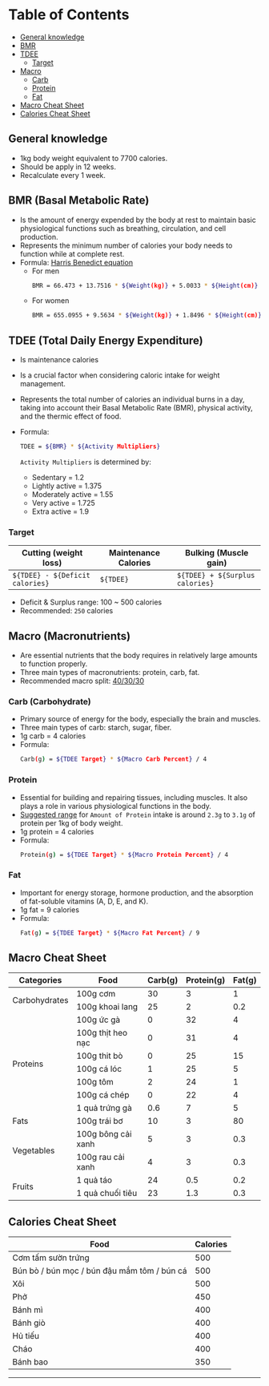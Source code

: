 # Table of Contents

- [General knowledge](#general-knowledge)
- [BMR](#bmr-basal-metabolic-rate)
- [TDEE](#tdee-total-daily-energy-expenditure)
  - [Target](#target)
- [Macro](#macro-macronutrients)
  - [Carb](#carb-carbohydrate)
  - [Protein](#protein)
  - [Fat](#fat)
- [Macro Cheat Sheet](#macro-cheat-sheet)
- [Calories Cheat Sheet](#calories-cheat-sheet)

## General knowledge

- 1kg body weight equivalent to 7700 calories.
- Should be apply in 12 weeks.
- Recalculate every 1 week.

## BMR (Basal Metabolic Rate)

- Is the amount of energy expended by the body at rest to maintain basic physiological functions such as breathing, circulation, and cell production.
- Represents the minimum number of calories your body needs to function while at complete rest.
- Formula: [Harris Benedict equation](https://www.ncbi.nlm.nih.gov/pmc/articles/PMC7784146)
  - For men
    ```bash
    BMR = 66.473 + 13.7516 * ${Weight(kg)} + 5.0033 * ${Height(cm)} – 6.755 * ${Age(years)}
    ```
  - For women
    ```bash
    BMR = 655.0955 + 9.5634 * ${Weight(kg)} + 1.8496 * ${Height(cm)} – 4.6756 * ${Age(years)}
    ```

## TDEE (Total Daily Energy Expenditure)

- Is maintenance calories
- Is a crucial factor when considering caloric intake for weight management.
- Represents the total number of calories an individual burns in a day, taking into account their Basal Metabolic Rate (BMR), physical activity, and the thermic effect of food.
- Formula:

  ```bash
  TDEE = ${BMR} * ${Activity Multipliers}
  ```

  `Activity Multipliers` is determined by:

  - Sedentary = 1.2
  - Lightly active = 1.375
  - Moderately active = 1.55
  - Very active = 1.725
  - Extra active = 1.9

### Target

| Cutting (weight loss)           | Maintenance Calories | Bulking (Muscle gain)           |
| ------------------------------- | -------------------- | ------------------------------- |
| `${TDEE} - ${Deficit calories}` | `${TDEE}`            | `${TDEE} + ${Surplus calories}` |

- Deficit & Surplus range: 100 ~ 500 calories
- Recommended: `250` calories

## Macro (Macronutrients)

- Are essential nutrients that the body requires in relatively large amounts to function properly.
- Three main types of macronutrients: protein, carb, fat.
- Recommended macro split: [40/30/30](https://www.ideafit.com/nutrition/the-science-behind-40-30-30)

### Carb (Carbohydrate)

- Primary source of energy for the body, especially the brain and muscles.
- Three main types of carb: starch, sugar, fiber.
- 1g carb = 4 calories
- Formula:
  ```bash
  Carb(g) = ${TDEE Target} * ${Macro Carb Percent} / 4
  ```

### Protein

- Essential for building and repairing tissues, including muscles. It also plays a role in various physiological functions in the body.
- [Suggested range](https://pubmed.ncbi.nlm.nih.gov/24864135) for `Amount of Protein` intake is around `2.3g` to `3.1g` of protein per 1kg of body weight.
- 1g protein = 4 calories
- Formula:
  ```bash
  Protein(g) = ${TDEE Target} * ${Macro Protein Percent} / 4
  ```

### Fat

- Important for energy storage, hormone production, and the absorption of fat-soluble vitamins (A, D, E, and K).
- 1g fat = 9 calories
- Formula:
  ```bash
  Fat(g) = ${TDEE Target} * ${Macro Fat Percent} / 9
  ```

## Macro Cheat Sheet

<table>
  <thead>
    <tr>
      <th>Categories</th>
      <th>Food</th>
      <th>Carb(g)</th>
      <th>Protein(g)</th>
      <th>Fat(g)</th>
    </tr>
  </thead>
  <tbody>
    <tr>
      <td rowspan=2>Carbohydrates</td>
      <td>100g cơm</td><td>30</td><td>3</td><td>1</td>
    </tr>
    <tr>
      <td>100g khoai lang</td><td>25</td><td>2</td><td>0.2</td>
    </tr>
    <tr>
      <td rowspan=7>Proteins</td>
      <td>100g ức gà</td><td>0</td><td>32</td><td>4</td>
    </tr>
    <tr>
      <td>100g thịt heo nạc</td><td>0</td><td>31</td><td>4</td>
    </tr>
    <tr>
      <td>100g thit bò</td><td>0</td><td>25</td><td>15</td>
    </tr>
    <tr>
      <td>100g cá lóc</td><td>1</td><td>25</td><td>5</td>
    </tr>
    <tr>
      <td>100g tôm</td><td>2</td><td>24</td><td>1</td>
    </tr>
    <tr>
      <td>100g cá chép</td><td>0</td><td>22</td><td>4</td>
    </tr>
    <tr>
      <td>1 quả trứng gà</td><td>0.6</td><td>7</td><td>5</td>
    </tr>
    <tr>
      <td rowspan=1>Fats</td>
      <td>100g trái bơ</td><td>10</td><td>3</td><td>80</td>
    </tr>
    <tr>
      <td rowspan=2>Vegetables</td>
      <td>100g bông cải xanh</td><td>5</td><td>3</td><td>0.3</td>
    </tr>
    <tr>
      <td>100g rau cải xanh</td><td>4</td><td>3</td><td>0.3</td>
    </tr>
    <tr>
    <td rowspan=2>Fruits</td>
      <td>1 quả táo</td><td>24</td><td>0.5</td><td>0.2</td>
    </tr>
    <tr>
      <td>1 quả chuối tiêu</td><td>23</td><td>1.3</td><td>0.3</td>
    </tr>
  </tbody>
</table>

## Calories Cheat Sheet

<table>
  <thead>
    <tr>
      <th>Food</th>
      <th>Calories</th>
    </tr>
  </thead>
  <tbody>
    <tr>
      <td>Cơm tấm sườn trứng</td><td>500</td>
    </tr>
    <tr>
      <td>Bún bò / bún mọc / bún đậu mắm tôm / bún cá</td><td>500</td>
    </tr>
    <tr>
      <td>Xôi</td><td>500</td>
    </tr>
    <tr>
      <td>Phở</td><td>450</td>
    </tr>
    <tr>
      <td>Bánh mì</td><td>400</td>
    </tr>
    <tr>
      <td>Bánh giò</td><td>400</td>
    </tr>
    <tr>
      <td>Hủ tiếu</td><td>400</td>
    </tr>
    <tr>
      <td>Cháo</td><td>400</td>
    </tr>
    <tr>
      <td>Bánh bao</td><td>350</td>
    </tr>
  </tbody>
</table>

---

